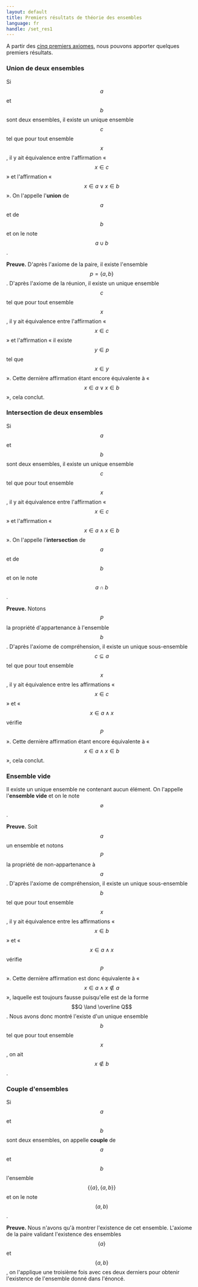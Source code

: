```yaml
---
layout: default
title: Premiers résultats de théorie des ensembles
language: fr
handle: /set_res1
---
```


<script src="https://cdn.mathjax.org/mathjax/latest/MathJax.js?config=TeX-AMS-MML_HTMLorMML" type="text/javascript"></script>

A partir des [cinq premiers axiomes](set_axm.md), nous pouvons apporter quelques premiers résultats.

### Union de deux ensembles
Si $$a$$ et $$b$$ sont deux ensembles, il existe un unique ensemble $$c$$ tel que pour tout ensemble $$x$$, il y ait équivalence entre l'affirmation « $$x \in c$$ » et l'affirmation « $$x \in a \lor x \in b$$ ». On l'appelle l'**union** de $$a$$ et de $$b$$ et on le note $$a \cup b$$.

**Preuve.** D'après l'axiome de la paire, il existe l'ensemble $$p = \{ a, b \}$$. D'après l'axiome de la réunion, il existe un unique ensemble $$c$$ tel que pour tout ensemble $$x$$, il y ait équivalence entre l'affirmation « $$x \in c$$ » et l'affirmation « il existe $$y \in p$$ tel que $$x \in y$$ ». Cette dernière affirmation étant encore équivalente à « $$x \in a \lor x \in b$$ », cela conclut.

### Intersection de deux ensembles
Si $$a$$ et $$b$$ sont deux ensembles, il existe un unique ensemble $$c$$ tel que pour tout ensemble $$x$$, il y ait équivalence entre l'affirmation « $$x \in c$$ » et l'affirmation « $$x \in a \land x \in b$$ ». On l'appelle l'**intersection** de $$a$$ et de $$b$$ et on le note $$a \cap b$$.

**Preuve.** Notons $$P$$ la propriété d'appartenance à l'ensemble $$b$$. D'après l'axiome de compréhension, il existe un unique sous-ensemble $$c \subseteq a$$ tel que pour tout ensemble $$x$$, il y ait équivalence entre les affirmations « $$x \in c$$ » et « $$x \in a \land  x$$ vérifie $$P$$ ». Cette dernière affirmation étant encore équivalente à « $$x \in a \land x \in b$$ », cela conclut.

### Ensemble vide
Il existe un unique ensemble ne contenant aucun élément. On l'appelle l'**ensemble vide** et on le note $$\varnothing$$.

**Preuve.** Soit $$a$$ un ensemble et notons $$P$$ la propriété de non-appartenance à $$a$$. D'après l'axiome de compréhension, il existe un unique sous-ensemble $$b$$ tel que pour tout ensemble $$x$$, il y ait équivalence entre les affirmations « $$x \in b$$ » et « $$x \in a \land  x$$ vérifie $$P$$ ». Cette dernière affirmation est donc équivalente à « $$x \in a \land x \notin a$$ », laquelle est toujours fausse puisqu'elle est de la forme $$Q \land \overline Q$$. Nous avons donc montré l'existe d'un unique ensemble $$b$$ tel que pour tout ensemble $$x$$, on ait $$x \notin b$$.

### Couple d'ensembles
Si $$a$$ et $$b$$ sont deux ensembles, on appelle **couple** de $$a$$ et $$b$$ l'ensemble $$\{ \{ a \}, \{ a, b \} \}$$ et on le note $$(a, b)$$.

**Preuve.** Nous n'avons qu'à montrer l'existence de cet ensemble. L'axiome de la paire validant l'existence des ensembles $$\{ a \}$$ et $$\{a, b \}$$, on l'applique une troisième fois avec ces deux derniers pour obtenir l'existence de l'ensemble donné dans l'énoncé.
